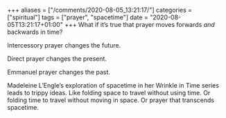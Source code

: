 +++
aliases = ["/comments/2020-08-05_13:21:17/"]
categories = ["spiritual"]
tags = ["prayer", "spacetime"]
date = "2020-08-05T13:21:17+01:00"
+++
What if it’s true that prayer moves forwards _and_ backwards in time?

Intercessory prayer changes the future.

Direct prayer changes the present.

Emmanuel prayer changes the past.

Madeleine L’Engle’s exploration of spacetime in her Wrinkle in Time series leads to trippy ideas. Like folding space to travel without using time. Or folding time to travel without moving in space. Or prayer that transcends spacetime.
